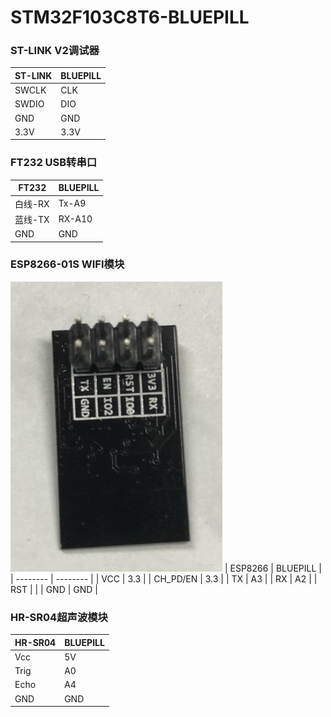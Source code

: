 # STM32F103C8T6-BLUEPILL
### ST-LINK V2调试器

| ST-LINK | BLUEPILL |
| ------- | -------- |
| SWCLK   | CLK      |
| SWDIO   | DIO      |
| GND     | GND      |
| 3.3V    | 3.3V     |

### FT232 USB转串口

| FT232   | BLUEPILL |
| ------- | -------- |
| 白线-RX | Tx-A9    |
| 蓝线-TX | RX-A10   |
| GND     | GND      |

### ESP8266-01S WIFI模块

![RUNOOB 图标](esp8266-01w.jpg "RUNOOB")
| ESP8266  | BLUEPILL |
| -------- | -------- |
| VCC      | 3.3      |
| CH_PD/EN | 3.3      |
| TX       | A3       |
| RX       | A2       |
| RST      |          |
| GND      | GND      |

### HR-SR04超声波模块

| HR-SR04 | BLUEPILL |
| ------- | -------- |
| Vcc     | 5V       |
| Trig    | A0       |
| Echo    | A4       |
| GND     | GND      |

